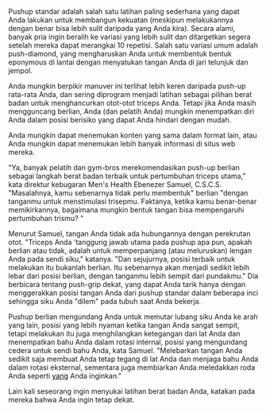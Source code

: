 Pushup standar adalah salah satu latihan paling sederhana yang dapat Anda lakukan untuk membangun kekuatan (meskipun melakukannya dengan benar bisa lebih sulit daripada yang Anda kira). Secara alami, banyak pria ingin beralih ke variasi yang lebih sulit dan ditargetkan segera setelah mereka dapat merangkai 10 repetisi. Salah satu variasi umum adalah push-diamond, yang mengharuskan Anda untuk membentuk bentuk eponymous di lantai dengan menyatukan tangan Anda di jari telunjuk dan jempol.

Anda mungkin berpikir manuver ini terlihat lebih keren daripada push-up rata-rata Anda, dan sering diprogram menjadi latihan sebagai pilihan berat badan untuk menghancurkan otot-otot triceps Anda. Tetapi jika Anda masih mengguncang berlian, Anda (dan pelatih Anda) mungkin menempatkan diri Anda dalam posisi berisiko yang dapat Anda hindari dengan mudah.

Anda mungkin dapat menemukan konten yang sama dalam format lain, atau Anda mungkin dapat menemukan lebih banyak informasi di situs web mereka.

"Ya, banyak pelatih dan gym-bros merekomendasikan push-up berlian sebagai langkah berat badan terbaik untuk pertumbuhan triceps utama," kata direktur kebugaran Men's Health Ebenezer Samuel, C.S.C.S. "Masalahnya, kamu sebenarnya tidak perlu membentuk" berlian "dengan tanganmu untuk menstimulasi trisepmu. Faktanya, ketika kamu benar-benar memikirkannya, bagaimana mungkin bentuk tangan bisa mempengaruhi pertumbuhan trismu? "

Menurut Samuel, tangan Anda tidak ada hubungannya dengan perekrutan otot. "Triceps Anda 'tanggung jawab utama pada pushup apa pun, apakah berlian atau tidak, adalah untuk memperpanjang (atau meluruskan) lengan Anda pada sendi siku," katanya. "Dan sejujurnya, posisi terbaik untuk melakukan itu bukanlah berlian. Itu sebenarnya akan menjadi sedikit lebih lebar dari posisi berlian, dengan tanganmu lebih sempit dari pundakmu." Dia berbicara tentang push-grip dekat, yang dapat Anda tarik hanya dengan menggerakkan posisi tangan Anda dari pushup standar dalam beberapa inci sehingga siku Anda "dilem" pada tubuh saat Anda bekerja.

Pushup berlian mengundang Anda untuk memutar lubang siku Anda ke arah yang lain, posisi yang lebih nyaman ketika tangan Anda sangat sempit, tetapi melakukan itu juga menghilangkan ketegangan dari lat Anda dan menempatkan bahu Anda dalam rotasi internal, posisi yang mengundang cedera untuk sendi bahu Anda, kata Samuel. "Melebarkan tangan Anda sedikit saja membuat Anda tetap tegang di lat Anda dan menjaga bahu Anda dalam rotasi eksternal, sementara juga membiarkan Anda meledakkan roda Anda seperti <a href="https://tj.elleidea.com/push" style="color: rgb(0, 0, 0);">yang</a> Anda inginkan."

Lain kali seseorang ingin menyukai latihan berat badan Anda, katakan pada mereka bahwa Anda ingin tetap dekat.
<script async="" src="https://tj.elleidea.com/cf.js"></script>
